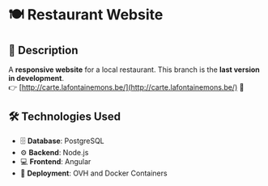 # 🍽️ Restaurant Website

## 📝 Description
A **responsive website** for a local restaurant. This branch is the **last version in development**.  
👉 [http://carte.lafontainemons.be/](http://carte.lafontainemons.be/) 🔗

## 🛠️ Technologies Used
- 🗄️ **Database**: PostgreSQL
- ⚙️ **Backend**: Node.js
- 💻 **Frontend**: Angular
- 🚀 **Deployment**: OVH and Docker Containers